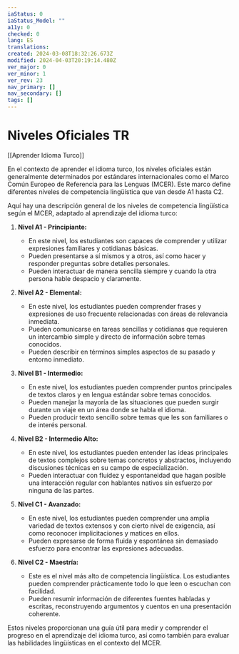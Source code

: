 ```yaml
---
iaStatus: 0
iaStatus_Model: ""
a11y: 0
checked: 0
lang: ES
translations: 
created: 2024-03-08T18:32:26.673Z
modified: 2024-04-03T20:19:14.480Z
ver_major: 0
ver_minor: 1
ver_rev: 23
nav_primary: []
nav_secondary: []
tags: []
---
```

# Niveles Oficiales TR

[[Aprender Idioma Turco]]

En el contexto de aprender el idioma turco, los niveles oficiales están generalmente determinados por estándares internacionales como el Marco Común Europeo de Referencia para las Lenguas (MCER). Este marco define diferentes niveles de competencia lingüística que van desde A1 hasta C2.

Aquí hay una descripción general de los niveles de competencia lingüística según el MCER, adaptado al aprendizaje del idioma turco:

1. **Nivel A1 - Principiante:**
   - En este nivel, los estudiantes son capaces de comprender y utilizar expresiones familiares y cotidianas básicas.
   - Pueden presentarse a sí mismos y a otros, así como hacer y responder preguntas sobre detalles personales.
   - Pueden interactuar de manera sencilla siempre y cuando la otra persona hable despacio y claramente.

2. **Nivel A2 - Elemental:**
   - En este nivel, los estudiantes pueden comprender frases y expresiones de uso frecuente relacionadas con áreas de relevancia inmediata.
   - Pueden comunicarse en tareas sencillas y cotidianas que requieren un intercambio simple y directo de información sobre temas conocidos.
   - Pueden describir en términos simples aspectos de su pasado y entorno inmediato.

3. **Nivel B1 - Intermedio:**
   - En este nivel, los estudiantes pueden comprender puntos principales de textos claros y en lengua estándar sobre temas conocidos.
   - Pueden manejar la mayoría de las situaciones que pueden surgir durante un viaje en un área donde se habla el idioma.
   - Pueden producir texto sencillo sobre temas que les son familiares o de interés personal.

4. **Nivel B2 - Intermedio Alto:**
   - En este nivel, los estudiantes pueden entender las ideas principales de textos complejos sobre temas concretos y abstractos, incluyendo discusiones técnicas en su campo de especialización.
   - Pueden interactuar con fluidez y espontaneidad que hagan posible una interacción regular con hablantes nativos sin esfuerzo por ninguna de las partes.

5. **Nivel C1 - Avanzado:**
   - En este nivel, los estudiantes pueden comprender una amplia variedad de textos extensos y con cierto nivel de exigencia, así como reconocer implicitaciones y matices en ellos.
   - Pueden expresarse de forma fluida y espontánea sin demasiado esfuerzo para encontrar las expresiones adecuadas.

6. **Nivel C2 - Maestría:**
   - Este es el nivel más alto de competencia lingüística. Los estudiantes pueden comprender prácticamente todo lo que leen o escuchan con facilidad.
   - Pueden resumir información de diferentes fuentes habladas y escritas, reconstruyendo argumentos y cuentos en una presentación coherente.

Estos niveles proporcionan una guía útil para medir y comprender el progreso en el aprendizaje del idioma turco, así como también para evaluar las habilidades lingüísticas en el contexto del MCER.